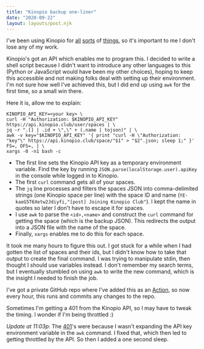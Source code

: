 ```yaml
---
title: "Kinopio backup one-liner"
date: "2020-09-22"
layout: layouts/post.njk
---
```


I've been using Kinopio for
[all](https://kinopio.club/weekly-planner-with-examples--juvzn8qrBfW4nvqH6IGKD)
[sorts](https://kinopio.club/magic-quadrant-7GZrOrOw2diOUc5Njb98z) of
[things](https://kinopio.club/-backgrounds-images-XGLHAgCu2nmMMMoxKpD2Q), so
it's important to me I don't lose any of my work.

Kinopio's got an API which enables me to program this. I decided to write a
shell script because I didn't want to introduce any other languages to this
(Python or JavaScript would have been my other choices), hoping to keep this
accessible and not making folks deal with setting up their environment. I'm not
sure how well I've achieved this, but I did end up using `awk` for the first
time, so a small win there.

Here it is, allow me to explain:

```shell
KINOPIO_API_KEY=<your key> \
curl -H "Authorization: $KINOPIO_API_KEY" https://api.kinopio.club/user/spaces | \
jq -r ".[] | .id + \",\" + (.name | tojson)" | \
awk -v key="$KINOPIO_API_KEY" '{ print "curl -H \"Authorization: "key"\" https://api.kinopio.club/space/"$1" > "$2".json; sleep 1;" }' FS=, OFS=, | \
xargs -0 -n1 bash -c
```

- The first line sets the Kinopio API key as a temporary environment variable.
  Find the key by running `JSON.parse(localStorage.user).apiKey` in the console
  while logged in to Kinopio.
- The first `curl` command gets all of your spaces.
- The `jq` line processes and filters the spaces JSON into comma-delimited
  strings (one Kinopio space per line) with the space ID and name
  (`YE-kaoG5T6Xetw2Jdiyfi,"[post] Joining Kinopio Club"`). I kept the name in
  quotes so later I don't have to escape it for spaces.
- I use `awk` to parse the `<id>,<name>` and construct the `curl` command for
  getting the space (which is the backup JSON). This redirects the output into a
  JSON file with the name of the space.
- Finally, `xargs` enables me to do this for each space.

It took me many hours to figure this out. I got stuck for a while when I had
gotten the list of spaces and their ids, but I didn't know how to take that
output to create the final command. I was trying to manipulate stdin, then
thought I should use variables instead. I don't remember my search terms, but I
eventually stumbled on using `awk` to write the new command, which is the
insight I needed to finish the job.

I've got a private GitHub repo where I've added this as an
[Action](https://github.com/features/actions), so now every hour, this runs and
commits any changes to the repo.

Sometimes I'm getting a 401 from the Kinopio API, so I may have to tweak the
timing. I wonder if I'm being throttled :)

*Update at 11:03p*: The [401](https://httpstatuses.com/401)'s were because I wasn't
expanding the API key environment variable in the `awk` command. I fixed that, which
then led to getting throttled by the API. So then I added a one second sleep.
